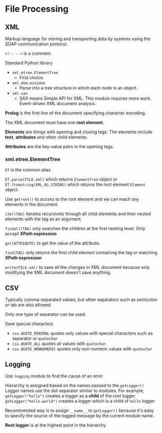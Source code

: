 # File Processing

## XML

Markup language for storing and transporting data by systems using the SOAP communication protocol.

`<!-- -->` is a comment.

Standard Python library

- `xml.etree.ElementTree`
  - First choice.
- `xml.dom.minidom`
  - Parse into a tree structure in which each node is an object.
- `xml.sax`
  - SAX means Simple API for XML. This module requires more work. Event-driven XML document analysis.

**Prolog** is the first line of the document specifying character encoding.

The XML document must have one **root element**.

**Elements** are things with opening and closing tags. The elements include **text**, **attributes** and other child elements.

**Attributes** are the key-value pairs in the opening tags.

### xml.etree.ElementTree

`ET` is the common alias.

`ET.parse(FILE.xml)` which returns `ElementTree` object or `ET.fromstring(XML_AS_STRING)` which returns the root element
`Element` object.

Use `getroot()` to access to the root element and we can reach any elements in the document.

`iter(TAG)` iterates recursively through all child elements and their nested elements with the tag as an argument.

`findall(TAG)` only searches the children at the first nesting level. Only accept **XPath expression**

`get(ATTRIBUTE)` to get the value of the attribute.

`find(TAG)` only returns the first child element containing the tag or matching **XPath expression**

`write(FILE.xml)` to save all the changes in XML document because only modifying the XML document doesn't save anything.

## CSV

Typically comma-separated values, but other separators such as semicolon or tab are also allowed.

Only one type of separator can be used.

Save special characters
- `csv.QUOTE_MINIMAL` quotes only values with special characters such as separator or `quotechar`
- `csv.QUOTE_ALL` quotes all values with `quotechar`.
- `csv.QUOTE_NONNUMERIC` quotes only non-numeric values with `quotechar`

## Logging

Use `logging` module to find the cause of an error

Hierarchy is assigned based on the names passed to the `getLogger()` Logger names use the dot separator similar to modules.
For example, `getLogger("hello")` creates a logger as a **child** of the root logger. `getLogger("hello.world")` creates
a logger which is a child of `hello` logger

Recommended way is to assign `__name__` to `getLogger()` because it's easy to specify the source of the logged message by
the current module name.

**Root logger** is at the highest point in the hierarchy.

